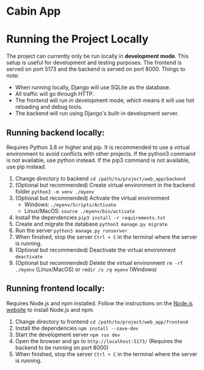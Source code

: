 # Cabin App

# Running the Project Locally

The project can currently only be run locally in **development mode**. This setup is useful for development and testing purposes. The frontend is served on port 5173 and the backend is served on port 8000. Things to note:

- When running locally, Django will use SQLite as the database.
- All traffic will go through HTTP.
- The frontend will run in development mode, which means it will use hot reloading and debug tools.
- The backend will run using Django's built-in development server.

## Running backend locally:
Requires Python 3.8 or higher and pip. It is recommended to use a virtual environment to avoid conflicts with other projects.
If the python3 command is not available, use python instead. If the pip3 command is not available, use pip instead.
1. Change directory to backend `cd /path/to/project/web_app/backend`
2. (Optional but recommended) Create virtual environment in the backend folder `python3 -m venv ./myenv`
3. (Optional but recommended) Activate the virtual environment 
    - Windows: `./myenv/Scripts/Activate`
    - Linux/MacOS: `source ./myenv/bin/activate`
4. Install the dependencies `pip3 install -r requirements.txt`
5. Create and migrate the database `python3 manage.py migrate`
6. Run the server `python3 manage.py runserver`
7. When finished, stop the server `Ctrl + C` in the terminal where the server is running.
8. (Optional but recommended) Deactivate the virtual environment `deactivate`
9. (Optional but recommended) Delete the virtual environment `rm -rf ./myenv` (Linux/MacOS) or `rmdir /s /q myenv` (Windows)

## Running frontend locally:
Requires Node.js and npm installed. Follow the instructions on the [Node.js website](https://nodejs.org/en/download/) to install Node.js and npm.
1. Change directory to frontend `cd /path/to/project/web_app/frontend`
2. Install the dependencies `npm install --save-dev`
3. Start the development server `npm run dev`
4. Open the browser and go to `http://localhost:5173/` (Requires the backend to be running on port 8000)
5. When finished, stop the server `Ctrl + C` in the terminal where the server is running.
